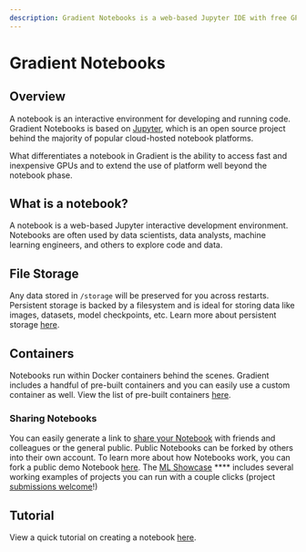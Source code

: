 ```yaml
---
description: Gradient Notebooks is a web-based Jupyter IDE with free GPUs.
---
```


# Gradient Notebooks

## Overview

A notebook is an interactive environment for developing and running code. Gradient Notebooks is based on [Jupyter](https://jupyter.org), which is an open source project behind the majority of popular cloud-hosted notebook platforms.

What differentiates a notebook in Gradient is the ability to access fast and inexpensive GPUs and to extend the use of platform well beyond the notebook phase.

## What is a notebook?

A notebook is a web-based Jupyter interactive development environment. Notebooks are often used by data scientists, data analysts, machine learning engineers, and others to explore code and data.&#x20;

## File Storage

Any data stored in `/storage` will be preserved for you across restarts. Persistent storage is backed by a filesystem and is ideal for storing data like images, datasets, model checkpoints, etc.  Learn more about persistent storage [here](../../more/overview/billing-and-subscriptions/notebooks-storage.md).

## Containers

Notebooks run within Docker containers behind the scenes. Gradient includes a handful of pre-built containers and you can easily use a custom container as well.  View the list of pre-built containers [here](create-a-notebook/notebook-containers/).

### Sharing Notebooks

You can easily generate a link to [share your Notebook](share-a-notebook.md) with friends and colleagues or the general public. Public Notebooks can be forked by others into their own account. To learn more about how Notebooks work, you can fork a public demo Notebook [here](https://console.paperspace.com/ps-dan/notebook/pr3k0bq87).  The [ML Showcase](https://ml-showcase.paperspace.com) **** includes several working examples of projects you can run with a couple clicks (project [submissions welcome](https://blog.paperspace.com/write-for-paperspace/)!)

## Tutorial

View a quick tutorial on creating a notebook [here](broken-reference).

